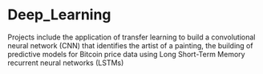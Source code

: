# Deep_Learning
Projects include the application of transfer learning to build a convolutional neural network (CNN) that identifies the artist of a painting, the building of predictive models for Bitcoin price data using Long Short-Term Memory recurrent neural networks (LSTMs)

